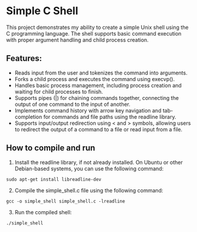 # Simple C Shell
This project demonstrates my ability to create a simple Unix shell using the C programming language. The shell supports basic command execution with proper argument handling and child process creation.

## Features:

* Reads input from the user and tokenizes the command into arguments.
* Forks a child process and executes the command using execvp().
* Handles basic process management, including process creation and waiting for child processes to finish.
* Supports pipes (|) for chaining commands together, connecting the output of one command to the input of another.
* Implements command history with arrow key navigation and tab-completion for commands and file paths using the readline library.
* Supports input/output redirection using < and > symbols, allowing users to redirect the output of a command to a file or read input from a file.

## How to compile and run

1. Install the readline library, if not already installed. On Ubuntu or other Debian-based systems, you can use the following command:

```
sudo apt-get install libreadline-dev
```

2. Compile the simple_shell.c file using the following command:

```
gcc -o simple_shell simple_shell.c -lreadline
```

3. Run the compiled shell:

```
./simple_shell
```
